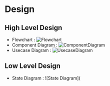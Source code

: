 # Design

## High Level Design 
* Flowchart :
![Flowchart](https://github.com/Rahul-S-Iyer/Mini-Project--266445/blob/main/2_Design/Flowchart.png)
* Component Diagram :
![ComponentDiagram](https://github.com/Rahul-S-Iyer/Mini-Project--266445/blob/main/2_Design/Component%20Diagram.png)
* Usecase Diagram :
![UsecaseDiagram](https://github.com/Rahul-S-Iyer/Mini-Project--266445/blob/main/2_Design/Usecase%20Diagram.png)

## Low Level Design 
* State Diagram :
![State Diagram](

